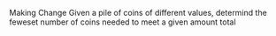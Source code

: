 Making Change
Given a pile of coins of different values, determind the feweset number of coins needed to meet a given amount total
